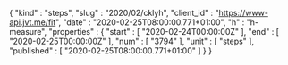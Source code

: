 {
  "kind" : "steps",
  "slug" : "2020/02/cklyh",
  "client_id" : "https://www-api.jvt.me/fit",
  "date" : "2020-02-25T08:00:00.771+01:00",
  "h" : "h-measure",
  "properties" : {
    "start" : [ "2020-02-24T00:00:00Z" ],
    "end" : [ "2020-02-25T00:00:00Z" ],
    "num" : [ "3794" ],
    "unit" : [ "steps" ],
    "published" : [ "2020-02-25T08:00:00.771+01:00" ]
  }
}
